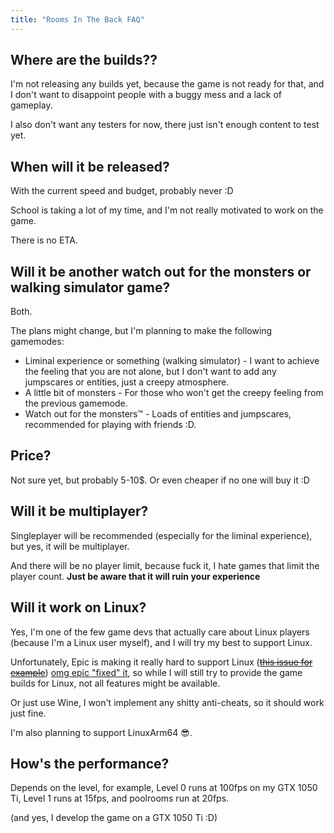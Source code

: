 ```yaml
---
title: "Rooms In The Back FAQ"
---
```


## Where are the builds??

I'm not releasing any builds yet, because the game is not ready for that, and I don't want to disappoint people with a buggy mess and a lack of gameplay.

I also don't want any testers for now, there just isn't enough content to test yet.

## When will it be released?

With the current speed and budget, probably never :D

School is taking a lot of my time, and I'm not really motivated to work on the game.

There is no ETA.

## Will it be another watch out for the monsters or walking simulator game?

Both.

The plans might change, but I'm planning to make the following gamemodes:

-   Liminal experience or something (walking simulator) - I want to achieve the feeling that you are not alone, but I don't want to add any jumpscares or entities, just a creepy atmosphere.
-   A little bit of monsters - For those who won't get the creepy feeling from the previous gamemode.
-   Watch out for the monsters™ - Loads of entities and jumpscares, recommended for playing with friends :D.

## Price?

Not sure yet, but probably 5-10$. Or even cheaper if no one will buy it :D

## Will it be multiplayer?

Singleplayer will be recommended (especially for the liminal experience), but yes, it will be multiplayer.

And there will be no player limit, because fuck it, I hate games that limit the player count. **Just be aware that it will ruin your experience**

## Will it work on Linux?

Yes, I'm one of the few game devs that actually care about Linux players (because I'm a Linux user myself), and I will try my best to support Linux.

Unfortunately, Epic is making it really hard to support Linux ([~~this issue for example~~](https://forums.unrealengine.com/t/nanite-tessellation-in-ue-5-3/1198899/8)) [omg epic "fixed" it](https://github.com/EpicGames/UnrealEngine/commit/70fdcc4dfe67ca54fbc7d26ce1ca2feb2df28c5e), so while I will still try to provide the game builds for Linux, not all features might be available.

Or just use Wine, I won't implement any shitty anti-cheats, so it should work just fine.

I'm also planning to support LinuxArm64 😎.

## How's the performance?

Depends on the level, for example, Level 0 runs at 100fps on my GTX 1050 Ti, Level 1 runs at 15fps, and poolrooms run at 20fps.

(and yes, I develop the game on a GTX 1050 Ti :D)
